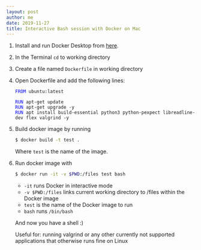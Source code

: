 ```yaml
---
layout: post
author: me
date: 2019-11-27
title: Interactive Bash session with Docker on Mac
---
```


1. Install and run Docker Desktop from [here](https://docs.docker.com/docker-for-mac/install/).

2. In the Terminal `cd` to working directory

3. Create a file named `Dockerfile` in working directory

4. Open Dockerfile and add the following lines:

   
   <pre><code><span style="color:blue">FROM</span> ubuntu:latest

   <span style="color:blue">RUN</span> apt-get update
   <span style="color:blue">RUN</span> apt-get upgrade -y
   <span style="color:blue">RUN</span> apt install build-essential python3 python-pexpect libreadline-dev flex valgrind -y</code></pre>
   
   
5. Build docker image by running

   ```bash
   $ docker build -t test .
   ```
   Where `test` is the name of the image.

6. Run docker image with

   ```bash
   $ docker run -it -v $PWD:/files test bash
   ```
   
   * `-it` runs Docker in interactive mode
   * `-v $PWD:/files` links current working directory to /files within the Docker image
   * `test` is the name of the Docker image to run
   * `bash` runs `/bin/bash`
   
   And now you have a shell :)
   
   Useful for: running valgrind or any other currently not supported applications that otherwise runs fine on Linux
